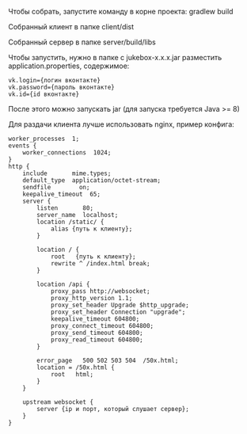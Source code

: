 Чтобы собрать, запустите команду в корне проекта: gradlew build

Собранный клиент в папке client/dist

Собранный сервер в папке server/build/libs

Чтобы запустить, нужно в папке с jukebox-x.x.x.jar разместить application.properties, содержимое:

```
vk.login={логин вконтакте}
vk.password={пароль вконтакте}
vk.id={id вконтакте}
```

После этого можно запускать jar (для запуска требуется Java >= 8)

Для раздачи клиента лучше использовать nginx, пример конфига:

```
worker_processes  1;
events {
    worker_connections  1024;
}
http {
    include       mime.types;
    default_type  application/octet-stream;
    sendfile        on;
    keepalive_timeout  65;
    server {
        listen       80;
        server_name  localhost;
        location /static/ {
        	alias {путь к клиенту};
        }

        location / {
            root   {путь к клиенту};
            rewrite ^ /index.html break;
        }

        location /api {
        	proxy_pass http://websocket;
        	proxy_http_version 1.1;
    		proxy_set_header Upgrade $http_upgrade;
    		proxy_set_header Connection "upgrade";
    		keepalive_timeout 604800;
			proxy_connect_timeout 604800;
			proxy_send_timeout 604800;
			proxy_read_timeout 604800;
        }

        error_page   500 502 503 504  /50x.html;
        location = /50x.html {
            root   html;
        }
    }

	upstream websocket {
  		server {ip и порт, который слушает сервер};
	}
}
```
